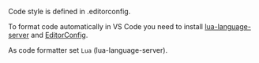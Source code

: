 Code style is defined in .editorconfig.

To format code automatically in VS Code you need to install [lua-language-server](https://marketplace.visualstudio.com/items?itemName=sumneko.lua) and [EditorConfig](https://marketplace.visualstudio.com/items?itemName=EditorConfig.EditorConfig). 

As code formatter set `Lua` (lua-language-server).